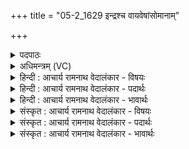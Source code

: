 +++
title = "05-2_1629 इन्द्रश्च वायवेषांसोमानाम्"

+++
<details><summary>पदपाठः</summary>

इ꣡न्द्रः꣢꣯। च꣣। वा꣡यो꣢꣯। एषाम्। सो꣡मा꣢꣯नाम्। पी꣣ति꣢म्। अ꣣र्हथः। युवा꣢म्। हि। य꣡न्ति꣢꣯। इ꣡न्द꣢꣯वः। नि꣣म्न꣢म्। आ꣡पः꣢꣯। न। स꣣꣬ध्र्य꣢क्। स꣣। ध्र्य꣣꣬क्। १६२९।
</details>

<details><summary>अधिमन्त्रम् (VC)</summary>

- इन्द्रवायू
- वामदेवो गौतमः
- अनुष्टुप्
- गान्धारः
</details>

<details><summary>हिन्दी : आचार्य रामनाथ वेदालंकार - विषयः</summary>

अगले मन्त्र में इन्द्र और वायु के नाम से जीवात्मा और प्राण का साहचर्य वर्णित है।
</details>

<details><summary>हिन्दी : आचार्य रामनाथ वेदालंकार - पदार्थः</summary>

पदार्थान्वयभाषाः -  हे (वायो) प्राण ! तू (इन्द्रः च) और जीवात्मा, तुम दोनों (एषां सोमानाम्) इन शान्त-रसों के (पीतिम् अर्हथः) पान के योग्य हो। (युवाम् हि) तुम दोनों की ओर (इन्दवः) प्रकाशपूर्ण शान्त-रस (सध्र्यक्) एक साथ (यन्ति) आते हैं, (आपः न) जैसे जल (निम्नम्) निचले भूभाग की ओर आते हैं ॥२॥ यहाँ उपमालङ्कार है ॥२॥
</details>

<details><summary>हिन्दी : आचार्य रामनाथ वेदालंकार - भावार्थः</summary>

भावार्थभाषाः -  मनुष्य का आत्मा प्राणायाम से और योगसाधना से परमेश्वर के साथ मित्रता संस्थापित करके उससे मधुर शान्त-रस प्राप्त कर सकता है ॥२॥
</details>

<details><summary>संस्कृत : आचार्य रामनाथ वेदालंकार - विषयः</summary>

अथेन्द्रवायुनाम्ना जीवात्मप्राणयोः साहचर्यमाह।
</details>

<details><summary>संस्कृत : आचार्य रामनाथ वेदालंकार - पदार्थः</summary>

पदार्थान्वयभाषाः -  हे (वायो) प्राण ! त्वम् (इन्द्रः च) जीवात्मा च, युवाम् (एषां सोमानाम्) एतेषाम् शान्तरसानाम् (पीतिम् अर्हथः) पानाय योग्यौ भवथः। (युवाम् हि) युवां खलु (इन्दवः) प्रकाशपूर्णाः शान्तरसाः (सध्र्यक्) युगपत् (यन्ति) प्राप्नुवन्ति। कथमिव ? (आपः न) उदकानि यथा (निम्नम्) नीचीनं भूभागं गच्छन्ति तद्वत् ॥२॥२ अत्रोपमालङ्कारः ॥२॥
</details>

<details><summary>संस्कृत : आचार्य रामनाथ वेदालंकार - भावार्थः</summary>

भावार्थभाषाः -  मनुष्यस्यात्मा प्राणायामेन योगसाधनया च परमेश्वरेण सख्यं संस्थाप्य ततो मधुरं शान्तरसं प्राप्तुं प्रभवति ॥२॥
</details>